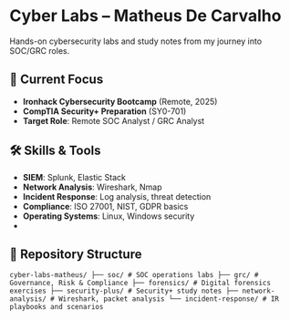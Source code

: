 # Cyber Labs – Matheus De Carvalho

Hands-on cybersecurity labs and study notes from my journey into SOC/GRC roles.

## 🎯 Current Focus
- **Ironhack Cybersecurity Bootcamp** (Remote, 2025)
- **CompTIA Security+ Preparation** (SY0-701)
- **Target Role**: Remote SOC Analyst / GRC Analyst

## 🛠️ Skills & Tools
- **SIEM**: Splunk, Elastic Stack
- **Network Analysis**: Wireshark, Nmap
- **Incident Response**: Log analysis, threat detection
- **Compliance**: ISO 27001, NIST, GDPR basics
- **Operating Systems**: Linux, Windows security
- 
## 📁 Repository Structure
```
cyber-labs-matheus/ ├── soc/ # SOC operations labs ├── grc/ # Governance, Risk & Compliance ├── forensics/ # Digital forensics exercises ├── security-plus/ # Security+ study notes ├── network-analysis/ # Wireshark, packet analysis └── incident-response/ # IR playbooks and scenarios
